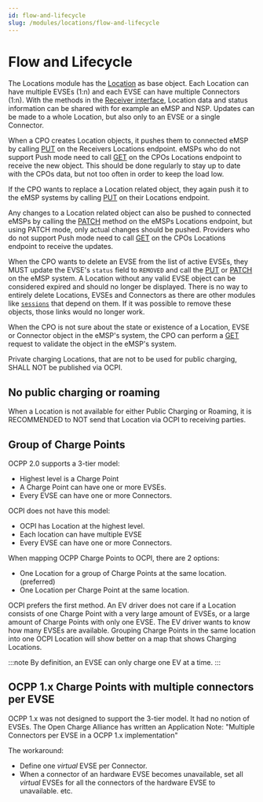 ```yaml
---
id: flow-and-lifecycle
slug: /modules/locations/flow-and-lifecycle
---
```

# Flow and Lifecycle

The Locations module has the [Location](https://ocpi.dev) as base object. Each Location can have multiple
EVSEs (1:n) and each EVSE can have multiple Connectors (1:n). With the methods in the [Receiver
interface](https://ocpi.dev), Location data and status information can be shared with for example an eMSP
and NSP. Updates can be made to a whole Location, but also only to an EVSE or a single Connector.

When a CPO creates Location objects, it pushes them to connected eMSP by calling [PUT](https://ocpi.dev) on the
Receivers Locations endpoint. eMSPs who do not support Push mode need to call [GET](https://ocpi.dev) on the
CPOs Locations endpoint to receive the new object. This should be done regularly to stay up to date with the CPOs data,
but not too often in order to keep the load low.

If the CPO wants to replace a Location related object, they again push it to the eMSP systems by calling
[PUT](https://ocpi.dev) on their Locations endpoint.

Any changes to a Location related object can also be pushed to connected eMSPs by calling the
[PATCH](https://ocpi.dev) method on the eMSPs Locations endpoint, but using PATCH mode, only actual changes
should be pushed. Providers who do not support Push mode need to call [GET](https://ocpi.dev) on the CPOs
Locations endpoint to receive the updates.

When the CPO wants to delete an EVSE from the list of active EVSEs, they MUST update the EVSE's `status` field to
`REMOVED` and call the [PUT](https://ocpi.dev) or [PATCH](https://ocpi.dev) on the eMSP system. A
Location without any valid EVSE object can be considered expired and should no longer be displayed. There is no way to
entirely delete Locations, EVSEs and Connectors as there are other modules like
[`sessions`](https://ocpi.dev) that depend on them. If it was possible to remove
these objects, those links would no longer work.

When the CPO is not sure about the state or existence of a Location, EVSE or Connector object in the eMSP's system, the
CPO can perform a [GET](https://ocpi.dev) request to validate the object in the eMSP's system.

Private charging Locations, that are not to be used for public charging, SHALL NOT be published via OCPI.

## No public charging or roaming

When a Location is not available for either Public Charging or Roaming, it is RECOMMENDED to NOT send that Location via
OCPI to receiving parties.

## Group of Charge Points

OCPP 2.0 supports a 3-tier model:

* Highest level is a Charge Point
* A Charge Point can have one or more EVSEs.
* Every EVSE can have one or more Connectors.

OCPI does not have this model:

* OCPI has Location at the highest level.
* Each location can have multiple EVSE
* Every EVSE can have one or more Connectors.

When mapping OCPP Charge Points to OCPI, there are 2 options:

* One Location for a group of Charge Points at the same location. (preferred)
* One Location per Charge Point at the same location.

OCPI prefers the first method. An EV driver does not care if a Location consists of one Charge Point with a very large
amount of EVSEs, or a large amount of Charge Points with only one EVSE. The EV driver wants to know how many EVSEs are
available. Grouping Charge Points in the same location into one OCPI Location will show better on a map that shows
Charging Locations.

:::note
By definition, an EVSE can only charge one EV at a time.
:::

## OCPP 1.x Charge Points with multiple connectors per EVSE

OCPP 1.x was not designed to support the 3-tier model. It had no notion of EVSEs. The Open Charge Alliance has written
an Application Note: "Multiple Connectors per EVSE in a OCPP 1.x implementation"

The workaround:

* Define one *virtual* EVSE per Connector.
* When a connector of an hardware EVSE becomes unavailable, set all *virtual* EVSEs for all the connectors of the
  hardware EVSE to unavailable. etc.
